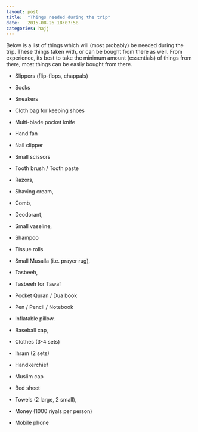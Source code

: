 ```yaml
---
layout: post
title:  "Things needed during the trip"
date:   2015-08-26 18:07:58
categories: hajj
---
```


Below is a list of things which will (most probably) be needed during the trip. These things taken with, or can be bought from there as well. From experience, its best to take the minimum amount (essentials) of things from there, most things can be easily bought from there.

- Slippers (flip-flops, chappals)
- Socks
- Sneakers
- Cloth bag for keeping shoes
- Multi-blade pocket knife
- Hand fan

- Nail clipper
- Small scissors
- Tooth brush / Tooth paste
- Razors,
- Shaving cream,
- Comb,
- Deodorant,
- Small vaseline,
- Shampoo
- Tissue rolls

- Small Musalla (i.e. prayer rug),
- Tasbeeh,
- Tasbeeh for Tawaf
- Pocket Quran / Dua book
- Pen / Pencil / Notebook

- Inflatable pillow.
- Baseball cap,
- Clothes (3-4 sets)
- Ihram (2 sets)
- Handkerchief
- Muslim cap
- Bed sheet
- Towels (2 large, 2 small),

- Money (1000 riyals per person)
- Mobile phone
